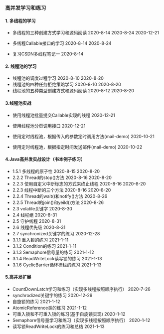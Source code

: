 ### 高并发学习和练习


#### 1. 多线程的学习

* 多线程的三种创建方式学习和源码阅读 2020-8-14 2020-8-24 2020-12-21

* 多线程Callable接口的学习 2020-8-14 2020-8-24
* 复习CSDN多线程笔记一 2020-8-14


#### 2. 线程池的学习

* 线程池的调度过程学习 2020-8-10 2020-8-20
* 线程池的四种任务拒绝策略学习 2020-8-10 2020-8-20
* 线程池的五种类型创建方式和源码阅读 2020-8-12 2020-8-20


#### 3.线程池实战

* 使用线程池批量提交Callable实现的线程 2020-12-21
* 使用线程池分页调用接口 2020-12-21

* 使用定时线程池，根据传入的参数定时调用方法(mail-demo) 2020-10-21
* 使用定时线程池，根据指定时间发送邮件(mail-demo)  2020-10-22


#### 4.Java高并发实战设计（书本例子练习）

* 1.5.1 多线程的原子性 2020-8-15 2020-8-20
* 2.2.2 Thread的stop()方法 2020-8-16 2020-8-20
* 2.2.3 使用自定义中断标志的方式来终止线程 2020-8-16 2020-8-20
* 2.2.3 线程中断的三个方法 2020-8-16 2020-8-20
* 2.2.4 Thread的wait()和notify()方法 2020-8-26
* 2.2.5 Thread的join()和yeild()方法 2020-8-26
* 2.3 volatile关键字 2020-8-30
* 2.4 线程组 2020-8-31
* 2.5 守护线程 2020-8-31
* 2.6 线程优先级 2020-8-31
* 2.7 synchronized关键字的练习 2020-12-28
* 3.1.1 重入锁的练习 2021-1-11
* 3.1.2 Condition的练习 2021-1-11
* 3.1.3 Semaphore信号量的练习 2021-1-12
* 3.1.4 ReadWriteLock读写锁的练习 2021-1-13
* 3.1.6 CyclicBarrier循环栅栏的练习 2021-1-13



#### 5.高并发扩展

* CountDownLatch学习和练习（实现多线程按照顺序执行） 2020-7-26
* synchrodized关键字的练习 2020-12-29
* 自旋锁的练习 2021-1-12
* AtomicReference类的练习 2021-1-12
* 可重入锁和不可重入锁的练习(基于自旋锁实现) 2020-1-12
* Semaphore信号量学习和练习（实现多线程按照顺序执行） 2020-1-12
* 读写锁ReadWriteLock的练习和总结 2021-1-13


